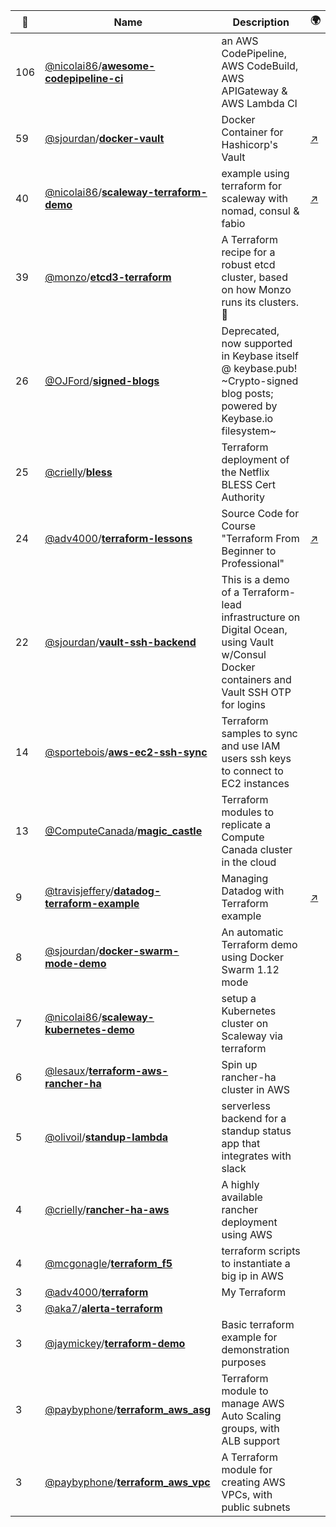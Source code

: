 |:star2: | Name | Description | 🌍|
|---|---|---|---|
|106|[@nicolai86](https://github.com/nicolai86)/[**awesome-codepipeline-ci**](https://github.com/nicolai86/awesome-codepipeline-ci)|an AWS CodePipeline, AWS CodeBuild, AWS APIGateway & AWS Lambda CI||
|59|[@sjourdan](https://github.com/sjourdan)/[**docker-vault**](https://github.com/sjourdan/docker-vault)|Docker Container for Hashicorp's Vault|[:arrow_upper_right:](https://hub.docker.com/r/sjourdan/vault/)|
|40|[@nicolai86](https://github.com/nicolai86)/[**scaleway-terraform-demo**](https://github.com/nicolai86/scaleway-terraform-demo)|example using terraform for scaleway with nomad, consul & fabio|[:arrow_upper_right:](https://nicolai86.eu/)|
|39|[@monzo](https://github.com/monzo)/[**etcd3-terraform**](https://github.com/monzo/etcd3-terraform)|A Terraform recipe for a robust etcd cluster, based on how Monzo runs its clusters. 💪||
|26|[@OJFord](https://github.com/OJFord)/[**signed-blogs**](https://github.com/OJFord/signed-blogs)|Deprecated, now supported in Keybase itself @ keybase.pub! ~Crypto-signed blog posts; powered by Keybase.io filesystem~||
|25|[@crielly](https://github.com/crielly)/[**bless**](https://github.com/crielly/bless)|Terraform deployment of the Netflix BLESS Cert Authority||
|24|[@adv4000](https://github.com/adv4000)/[**terraform-lessons**](https://github.com/adv4000/terraform-lessons)|Source Code for Course "Terraform From Beginner to Professional"|[:arrow_upper_right:](https://www.udemy.com/rus-terraform/?couponCode=ADV-IT-RUS-TERRAFORM)|
|22|[@sjourdan](https://github.com/sjourdan)/[**vault-ssh-backend**](https://github.com/sjourdan/vault-ssh-backend)|This is a demo of a Terraform-lead infrastructure on Digital Ocean, using Vault w/Consul Docker containers and Vault SSH OTP for logins||
|14|[@sportebois](https://github.com/sportebois)/[**aws-ec2-ssh-sync**](https://github.com/sportebois/aws-ec2-ssh-sync)|Terraform samples to sync and use IAM users ssh keys to connect to EC2 instances||
|13|[@ComputeCanada](https://github.com/ComputeCanada)/[**magic_castle**](https://github.com/ComputeCanada/magic_castle)|Terraform modules to replicate a Compute Canada cluster in the cloud||
|9|[@travisjeffery](https://github.com/travisjeffery)/[**datadog-terraform-example**](https://github.com/travisjeffery/datadog-terraform-example)|Managing Datadog with Terraform example|[:arrow_upper_right:](http://twitter.com/travisjeffery)|
|8|[@sjourdan](https://github.com/sjourdan)/[**docker-swarm-mode-demo**](https://github.com/sjourdan/docker-swarm-mode-demo)|An automatic Terraform demo using Docker Swarm 1.12 mode||
|7|[@nicolai86](https://github.com/nicolai86)/[**scaleway-kubernetes-demo**](https://github.com/nicolai86/scaleway-kubernetes-demo)|setup a Kubernetes cluster on Scaleway via terraform||
|6|[@lesaux](https://github.com/lesaux)/[**terraform-aws-rancher-ha**](https://github.com/lesaux/terraform-aws-rancher-ha)|Spin up rancher-ha cluster in AWS||
|5|[@olivoil](https://github.com/olivoil)/[**standup-lambda**](https://github.com/olivoil/standup-lambda)|serverless backend for a standup status app that integrates with slack||
|4|[@crielly](https://github.com/crielly)/[**rancher-ha-aws**](https://github.com/crielly/rancher-ha-aws)|A highly available rancher deployment using AWS||
|4|[@mcgonagle](https://github.com/mcgonagle)/[**terraform_f5**](https://github.com/mcgonagle/terraform_f5)|terraform scripts to instantiate a big ip in AWS||
|3|[@adv4000](https://github.com/adv4000)/[**terraform**](https://github.com/adv4000/terraform)|My Terraform||
|3|[@aka7](https://github.com/aka7)/[**alerta-terraform**](https://github.com/aka7/alerta-terraform)|||
|3|[@jaymickey](https://github.com/jaymickey)/[**terraform-demo**](https://github.com/jaymickey/terraform-demo)|Basic terraform example for demonstration purposes||
|3|[@paybyphone](https://github.com/paybyphone)/[**terraform_aws_asg**](https://github.com/paybyphone/terraform_aws_asg)|Terraform module to manage AWS Auto Scaling groups, with ALB support||
|3|[@paybyphone](https://github.com/paybyphone)/[**terraform_aws_vpc**](https://github.com/paybyphone/terraform_aws_vpc)|A Terraform module for creating AWS VPCs, with public subnets||

